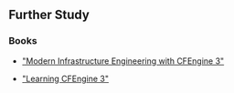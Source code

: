 ## Further Study

### Books

- ["Modern Infrastructure Engineering with CFEngine 3"](https://www.usenix.org/lisa/books/modern-infrastructure-engineering-cfengine-3)

- ["Learning CFEngine 3"](http://shop.oreilly.com/product/0636920022022.do)
